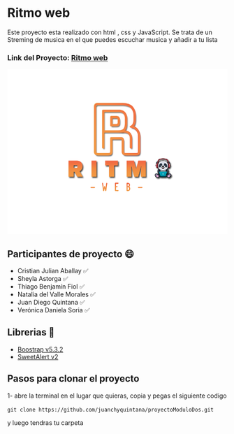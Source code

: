 # Ritmo web

Este proyecto esta realizado con html , css y JavaScript. Se trata de un Streming de musica en el que puedes escuchar musica y añadir a tu lista

### Link del Proyecto: [Ritmo web](https://link.com)

![logo](./img/Logo_sin_Barras.png)

## Participantes de proyecto 😄

- Cristian Julian Aballay ✅
- Sheyla Astorga ✅
- Thiago Benjamín Fiol ✅
- Natalia del Valle Morales ✅
- Juan Diego Quintana ✅
- Verónica Daniela Soria ✅

## Librerias 📖

- [Boostrap v5.3.2](https://getbootstrap.com/)
- [SweetAlert v2](https://sweetalert2.github.io/)

## Pasos para clonar el proyecto

1- abre la terminal en el lugar que quieras, copia y pegas el siguiente codigo

```git clone https://github.com/juanchyquintana/proyectoModuloDos.git ```

y luego tendras tu carpeta